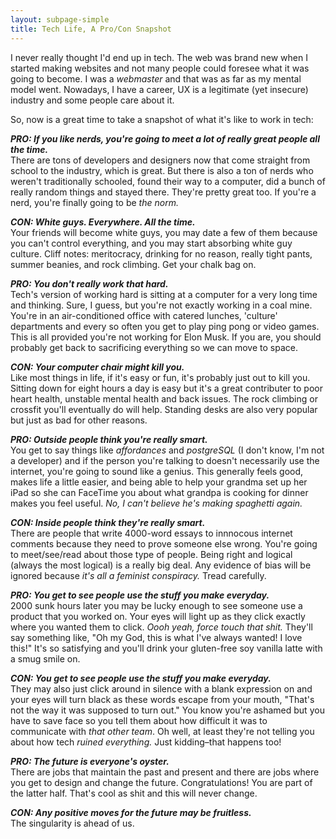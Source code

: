 ```yaml
---
layout: subpage-simple
title: Tech Life, A Pro/Con Snapshot
---
```

I never really thought I'd end up in tech. The web was brand new when I started making websites and not many people could foresee what it was going to become. I was a <em>webmaster</em> and that was as far as my mental model went. Nowadays, I have a career, UX is a legitimate (yet insecure) industry and some people care about it.

So, now is a great time to take a snapshot of what it's like to work in tech:

<strong><em>PRO: If you like nerds, you're going to meet a lot of really great people all the time.</em></strong>  
There are tons of developers and designers now that come straight from school to the industry, which is great. But there is also a ton of nerds who weren't traditionally schooled, found their way to a computer, did a bunch of really random things and stayed there. They're pretty great too. If you're a nerd, you're finally going to be <em>the norm.</em>

<strong><em>CON: White guys. Everywhere. All the time.</em></strong>  
Your friends will become white guys, you may date a few of them because you can't control everything, and you may start absorbing white guy culture. Cliff notes: meritocracy, drinking for no reason, really tight pants, summer beanies, and rock climbing. Get your chalk bag on.

<strong><em>PRO: You don't really work that hard.</em></strong>  
Tech's version of working hard is sitting at a computer for a very long time and thinking. Sure, I guess, but you're not exactly working in a coal mine. You're in an air-conditioned office with catered lunches, 'culture' departments and every so often you get to play ping pong or video games. This is all provided you're not working for Elon Musk. If you are, you should probably get back to sacrificing everything so we can move to space.

<strong><em>CON: Your computer chair might kill you.</em></strong>  
Like most things in life, if it's easy or fun, it's probably just out to kill you. Sitting down for eight hours a day is easy but it's a great contributer to poor heart health, unstable mental health and back issues. The rock climbing or crossfit you'll eventually do will help. Standing desks are also very popular but just as bad for other reasons.

<strong><em>PRO: Outside people think you're really smart.</em></strong>  
You get to say things like <em>affordances</em> and <em>postgreSQL</em> (I don't know, I'm not a developer) and if the person you're talking to doesn't necessarily use the internet, you're going to sound like a genius. This generally feels good, makes life a little easier, and being able to help your grandma set up her iPad so she can FaceTime you about what grandpa is cooking for dinner makes you feel useful. <em>No, I can't believe he's making spaghetti again.</em>

<strong><em>CON: Inside people think they're really smart.</em></strong>  
There are people that write 4000-word essays to innnocous internet comments because they need to prove someone else wrong. You're going to meet/see/read about those type of people. Being right and logical (always the most logical) is a really big deal. Any evidence of bias will be ignored because <em>it's all a feminist conspiracy.</em> Tread carefully.

<strong><em>PRO: You get to see people use the stuff you make everyday.</em></strong>  
2000 sunk hours later you may be lucky enough to see someone use a product that you worked on. Your eyes will light up as they click exactly where you wanted them to click. <em>Oooh yeah, force touch that shit.</em> They'll say something like, "Oh my God, this is what I've always wanted! I love this!" It's so satisfying and you'll drink your gluten-free soy vanilla latte with a smug smile on.

<strong><em>CON: You get to see people use the stuff you make everyday.</em></strong>  
They may also just click around in silence with a blank expression on and your eyes will turn black as these words escape from your mouth, "That's not the way it was supposed to turn out." You know you're ashamed but you have to save face so you tell them about how difficult it was to communicate with <em>that other team</em>. Oh well, at least they're not telling you about how tech <em>ruined everything.</em> Just kidding–that happens too!

<strong><em>PRO: The future is everyone's oyster.</em></strong>  
There are jobs that maintain the past and present and there are jobs where you get to design and change the future. Congratulations! You are part of the latter half. That's cool as shit and this will never change.

<strong><em>CON: Any positive moves for the future may be fruitless.</em></strong>  
The singularity is ahead of us.